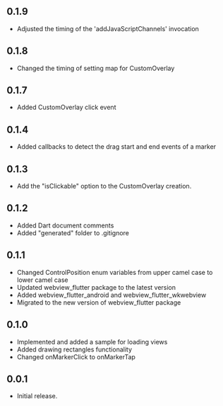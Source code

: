 ## 0.1.9
* Adjusted the timing of the 'addJavaScriptChannels' invocation

## 0.1.8
* Changed the timing of setting map for CustomOverlay

## 0.1.7
* Added CustomOverlay click event

## 0.1.4
* Added callbacks to detect the drag start and end events of a marker

## 0.1.3
* Add the "isClickable" option to the CustomOverlay creation.

## 0.1.2
* Added Dart document comments
* Added "generated" folder to .gitignore

## 0.1.1

* Changed ControlPosition enum variables from upper camel case to lower camel case
* Updated webview_flutter package to the latest version
* Added webview_flutter_android and webview_flutter_wkwebview
* Migrated to the new version of webview_flutter package

## 0.1.0

* Implemented and added a sample for loading views
* Added drawing rectangles functionality
* Changed onMarkerClick to onMarkerTap

## 0.0.1

* Initial release.
